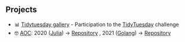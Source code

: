 ## Projects

- 📊 [Tidytuesday gallery](https://github.com/aanghelidi/Tidytuesday) - Participation to the [TidyTuesday](https://github.com/rfordatascience/tidytuesday) challenge
- 🤓 [AOC](https://adventofcode.com/): 2020 ([Julia](https://julialang.org/)) -> [Repository](https://github.com/aanghelidi/AdventofCode) , 2021 ([Golang](https://go.dev/)) -> [Repository](https://github.com/aanghelidi/AOC)
